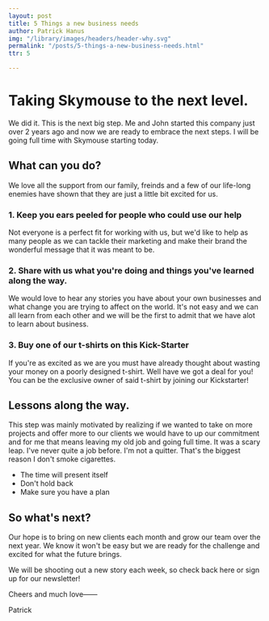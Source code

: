 ```yaml
---
layout: post
title: 5 Things a new business needs
author: Patrick Hanus
img: "/library/images/headers/header-why.svg"
permalink: "/posts/5-things-a-new-business-needs.html"
ttr: 5

---
```

# Taking Skymouse to the next level.

We did it. This is the next big step. Me and John started this company just over 2 years ago and now we are ready to embrace the next steps. I will be going full time with Skymouse starting today.

## What can you do?
We love all the support from our family, freinds and a few of our life-long enemies have shown that they are just a little bit excited for us.

### 1. Keep you ears peeled for people who could use our help
Not everyone is a perfect fit for working with us, but we'd like to help as many people as we can tackle their marketing and make their brand the wonderful message that it was meant to be.

### 2. Share with us what you're doing and things you've learned along the way.
We would love to hear any stories you have about your own businesses and what change you are trying to affect on the world. It's not easy and we can all learn from each other and we will be the first to admit that we have alot to learn about business.

### 3. Buy one of our t-shirts on this Kick-Starter
If you're as excited as we are you must have already thought about wasting your money on a poorly designed t-shirt. Well have we got a deal for you! You can be the exclusive owner of said t-shirt by joining our Kickstarter!

## Lessons along the way.
This step was mainly motivated by realizing if we wanted to take on more projects and offer more to our clients we would have to up our commitment and for me that means leaving my old job and going full time. It was a scary leap. I've never quite a job before. I'm not a quitter. That's the biggest reason I don't smoke cigarettes.

- The time will present itself
- Don't hold back
- Make sure you have a plan

## So what's next?
Our hope is to bring on new clients each month and grow our team over the next year. We know it won't be easy but we are ready for the challenge and excited for what the future brings.

We will be shooting out a new story each week, so check back here or sign up for our newsletter!

Cheers and much love——

Patrick